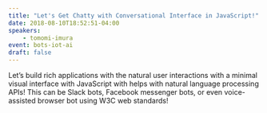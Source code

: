 ```yaml
---
title: "Let's Get Chatty with Conversational Interface in JavaScript!"
date: 2018-08-10T18:52:51-04:00
speakers:
    - tomomi-imura
event: bots-iot-ai
draft: false
---
```


Let’s build rich applications with the natural user interactions with a minimal visual interface with JavaScript with helps with natural language processing APIs! This can be Slack bots, Facebook messenger bots, or even voice-assisted browser bot using W3C web standards!